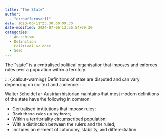 ```yaml
---
title: "The State"
author:
  - "errbufferoverfl"
date: 2023-06-11T23:30:00+09:30
date-modified: 2024-07-06T13:36:54+09:30
categories:
  - Anarchism
  - Definition
  - Political Science
  - Seed
---
```


The "state" is a centralised political organisation that imposes and enforces rules over a population within a territory.

::: {.callout-warning}
Definitions of state are disputed and can vary depending on context and audience.
:::

Walter Scheidel an Austrian historian maintains that most modern definitions of the state have the following in common:

- Centralised institutions that impose rules;
- Back these rules up by force;
- Within a territoriality circumscribed population;
- With a distinction between the rulers and the ruled;
- Includes an element of autonomy, stability, and differentiation.
